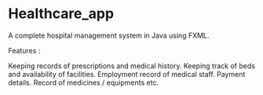 # Healthcare_app
A complete hospital management system in Java using FXML.

Features :

Keeping records of prescriptions and medical history.
Keeping track of beds and availability of facilities.
Employment record of medical staff.
Payment details.
Record of medicines / equipments etc. 
